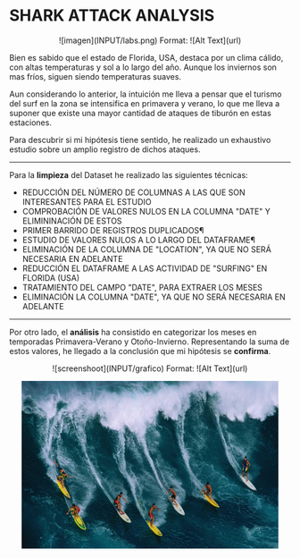 # SHARK ATTACK ANALYSIS

<p align="center">
![imagen](INPUT/labs.png)
Format: ![Alt Text](url)
</p>



Bien es sabido que el estado de Florida, USA, destaca por un clima cálido, con altas temperaturas y sol a lo largo del año. Aunque los inviernos son mas fríos, siguen siendo temperaturas suaves. 

Aun considerando lo anterior, la intuición me lleva a pensar que el turismo del surf en la zona se intensifica en primavera y verano, lo que me lleva a suponer que existe una mayor cantidad de ataques de tiburón en estas estaciones. 

Para descubrir si mi hipótesis tiene sentido, he realizado un exhaustivo estudio sobre un amplio registro de dichos ataques.

***

Para la **limpieza** del Dataset he realizado las siguientes técnicas:

- REDUCCIÓN DEL NÚMERO DE COLUMNAS A LAS QUE SON INTERESANTES PARA EL ESTUDIO
- COMPROBACIÓN DE VALORES NULOS EN LA COLUMNA "DATE" Y ELIMININACIÓN DE ESTOS
- PRIMER BARRIDO DE REGISTROS DUPLICADOS¶
- ESTUDIO DE VALORES NULOS A LO LARGO DEL DATAFRAME¶
- ELIMINACIÓN DE LA COLUMNA DE "LOCATION", YA QUE NO SERÁ NECESARIA EN ADELANTE
- REDUCCIÓN EL DATAFRAME A LAS ACTIVIDAD DE "SURFING" EN FLORIDA (USA)
- TRATAMIENTO DEL CAMPO "DATE", PARA EXTRAER LOS MESES 
- ELIMINACIÓN LA COLUMNA "DATE", YA QUE NO SERÁ NECESARIA EN ADELANTE

***

Por otro lado, el  **análisis** ha consistido en categorizar los meses en temporadas Primavera-Verano y Otoño-Invierno. Representando la suma de estos valores, he llegado a la conclusión que mi hipótesis se **confirma**.



<p align="center">
![screenshoot](INPUT/grafico)
Format: ![Alt Text](url)
</p>




<p align="center">
  <img width="460" height="300" src=INPUT/image.jpg?raw=true "Title">
</p>




  







